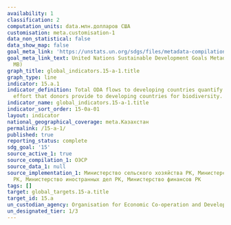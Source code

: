 ```yaml
---
availability: 1
classification: 2
computation_units: data.млн.долларов США
customisation: meta.customisation-1
data_non_statistical: false
data_show_map: false
goal_meta_link: 'https://unstats.un.org/sdgs/files/metadata-compilation/Metadata-Goal-15.pdf '
goal_meta_link_text: United Nations Sustainable Development Goals Metadata (PDF 4.0
  MB)
graph_title: global_indicators.15-a-1.title
graph_type: line
indicator: 15.a.1
indicator_definition: Total ODA flows to developing countries quantify the public
  effort that donors provide to developing countries for biodiversity.
indicator_name: global_indicators.15-a-1.title
indicator_sort_order: 15-0a-01
layout: indicator
national_geographical_coverage: meta.Казахстан
permalink: /15-a-1/
published: true
reporting_status: complete
sdg_goal: '15'
source_active_1: true
source_compilation_1: ОЭСР
source_data_1: null
source_implementation_1: Министерство сельского хозяйства РК, Министерство энергетики
  РК, Министерство иностранных дел РК, Министерство финансов РК
tags: []
target: global_targets.15-a.title
target_id: 15.a
un_custodian_agency: Organisation for Economic Co-operation and Development (OECD)
un_designated_tier: 1/3
---
```

